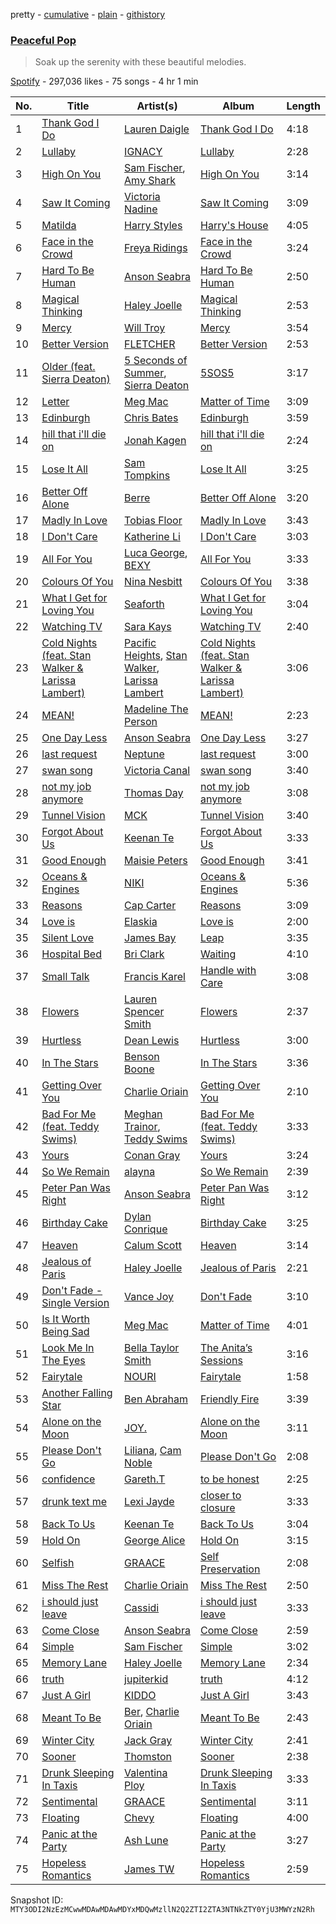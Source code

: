 pretty - [cumulative](/playlists/cumulative/37i9dQZF1DXd96qtxaNwhT.md) - [plain](/playlists/plain/37i9dQZF1DXd96qtxaNwhT) - [githistory](https://github.githistory.xyz/mackorone/spotify-playlist-archive/blob/main/playlists/plain/37i9dQZF1DXd96qtxaNwhT)

### [Peaceful Pop](https://open.spotify.com/playlist/37i9dQZF1DXd96qtxaNwhT)

> Soak up the serenity with these beautiful melodies.

[Spotify](https://open.spotify.com/user/spotify) - 297,036 likes - 75 songs - 4 hr 1 min

| No. | Title | Artist(s) | Album | Length |
|---|---|---|---|---|
| 1 | [Thank God I Do](https://open.spotify.com/track/60StAgy8EkIsaGEGebKcBB) | [Lauren Daigle](https://open.spotify.com/artist/40LHVA5BTQp9RxHOQ9JPYj) | [Thank God I Do](https://open.spotify.com/album/13hXymvIOF3Q29fDFTmCeZ) | 4:18 |
| 2 | [Lullaby](https://open.spotify.com/track/7pkZMkcojXx5fG6DpdLhiF) | [IGNACY](https://open.spotify.com/artist/4ccurDUZ48cXNrcrLsA9ub) | [Lullaby](https://open.spotify.com/album/5ci1cWpUPVQw6k5zU54eRF) | 2:28 |
| 3 | [High On You](https://open.spotify.com/track/6y3u6i5claLRiZImccMbyY) | [Sam Fischer](https://open.spotify.com/artist/6L1XC7NrmgWRlwAeLJvVtA), [Amy Shark](https://open.spotify.com/artist/2DORQjKJVYZMx9uu82UGtT) | [High On You](https://open.spotify.com/album/0bi6Wqcd2SWl3cWXz80YIL) | 3:14 |
| 4 | [Saw It Coming](https://open.spotify.com/track/6gecBiCMM6BBttZ4r9BOma) | [Victoria Nadine](https://open.spotify.com/artist/59ha4Qt5jtbrFQljKZrx8K) | [Saw It Coming](https://open.spotify.com/album/4hO2snTnpeTR9DxIpyGAPY) | 3:09 |
| 5 | [Matilda](https://open.spotify.com/track/6uvh0In7u1Xn4HgxOfAn8O) | [Harry Styles](https://open.spotify.com/artist/6KImCVD70vtIoJWnq6nGn3) | [Harry's House](https://open.spotify.com/album/5r36AJ6VOJtp00oxSkBZ5h) | 4:05 |
| 6 | [Face in the Crowd](https://open.spotify.com/track/0V9QY6NnXtAMwjltgMP0pl) | [Freya Ridings](https://open.spotify.com/artist/5pDjmC5mRl7vDJhsjVwNfk) | [Face in the Crowd](https://open.spotify.com/album/5e811Cmtlnt225AQO1tIiu) | 3:24 |
| 7 | [Hard To Be Human](https://open.spotify.com/track/3rhcTGF7AK0QsSzMmLVkqu) | [Anson Seabra](https://open.spotify.com/artist/2jHp7gQArCQrlMvdrIVFCg) | [Hard To Be Human](https://open.spotify.com/album/7Fo8WHPyK3fmdUb2sfHW71) | 2:50 |
| 8 | [Magical Thinking](https://open.spotify.com/track/5ITq6ybkDsjEr8GbYam8Nl) | [Haley Joelle](https://open.spotify.com/artist/4pZOG8ump4odtJJA4Cy7S8) | [Magical Thinking](https://open.spotify.com/album/21eHBcnc4VwH790PBt6QvV) | 2:53 |
| 9 | [Mercy](https://open.spotify.com/track/4MB87UHsD18uievFjjo737) | [Will Troy](https://open.spotify.com/artist/2D9TZalGr1SmjkGguD6Jy1) | [Mercy](https://open.spotify.com/album/6tc5626s6b7NI34UlJKH0X) | 3:54 |
| 10 | [Better Version](https://open.spotify.com/track/3yDEK8rHiOUHOSioX9ZbaU) | [FLETCHER](https://open.spotify.com/artist/5qa31A9HySw3T7MKWI9bGg) | [Better Version](https://open.spotify.com/album/6L4Br91KD5fMRjxDItOzGd) | 2:53 |
| 11 | [Older \(feat\. Sierra Deaton\)](https://open.spotify.com/track/7sCdIXPcYIzYmPEl7FdloT) | [5 Seconds of Summer](https://open.spotify.com/artist/5Rl15oVamLq7FbSb0NNBNy), [Sierra Deaton](https://open.spotify.com/artist/3cntanE0bEw8YXMzSf2Szs) | [5SOS5](https://open.spotify.com/album/26uA5pGrTovBLxikRsMQJ4) | 3:17 |
| 12 | [Letter](https://open.spotify.com/track/7KyCx9yhNre0RdV7D1ANZJ) | [Meg Mac](https://open.spotify.com/artist/4faUajx9k93O56nlmpkOuz) | [Matter of Time](https://open.spotify.com/album/2z4hLufnidbzPL3fJA9UnB) | 3:09 |
| 13 | [Edinburgh](https://open.spotify.com/track/6n9ElX7ujp5KjPCssiwY5a) | [Chris Bates](https://open.spotify.com/artist/1wMxoWB76tKp8gOJDGRxxJ) | [Edinburgh](https://open.spotify.com/album/7kl8CGHUsKphVGQ1IsBp8G) | 3:59 |
| 14 | [hill that i'll die on](https://open.spotify.com/track/7sQffRumg8cOOnEZ0LSPMo) | [Jonah Kagen](https://open.spotify.com/artist/5KsRA81UaMVKvLNiwDySfp) | [hill that i'll die on](https://open.spotify.com/album/7GvvjRTMJ3ODSDqR6YiwrM) | 2:24 |
| 15 | [Lose It All](https://open.spotify.com/track/1mBtrVS6hLeqcVecvpAqBJ) | [Sam Tompkins](https://open.spotify.com/artist/04uu8U3I1h26Fp2NBkPTRZ) | [Lose It All](https://open.spotify.com/album/1zxsgM6wXvm801tK3ue3aF) | 3:25 |
| 16 | [Better Off Alone](https://open.spotify.com/track/2jwsv7yOKwI4nd0UmrAnVq) | [Berre](https://open.spotify.com/artist/1hqxH66i1ZwEBAkzORVRPW) | [Better Off Alone](https://open.spotify.com/album/4ItBkJk85xH97hBZdlycIh) | 3:20 |
| 17 | [Madly In Love](https://open.spotify.com/track/0OnKmnPGGteBmZ6Z3Oxxwy) | [Tobias Floor](https://open.spotify.com/artist/28f3TK0ZklHj7JKNVB8BqB) | [Madly In Love](https://open.spotify.com/album/4JJrksSXSaD4OcZvroeTV3) | 3:43 |
| 18 | [I Don't Care](https://open.spotify.com/track/7hoJyGOvmRfM7y6T55Ccde) | [Katherine Li](https://open.spotify.com/artist/6C7CCNJVIGEla8AI1LuBxI) | [I Don't Care](https://open.spotify.com/album/0q1qdWv8rj53CQ0cayv6hD) | 3:03 |
| 19 | [All For You](https://open.spotify.com/track/53QivzNjgJPblrcmDP0LLv) | [Luca George](https://open.spotify.com/artist/3pg3Sp6CAX6gAt0ppey9dA), [BEXY](https://open.spotify.com/artist/4TQghEqEIHPNw2xDSSqnpP) | [All For You](https://open.spotify.com/album/4Qz9R5WkVwQfAl1oq6ZSFn) | 3:33 |
| 20 | [Colours Of You](https://open.spotify.com/track/0fgb9XN0RUp5phN8UADvsP) | [Nina Nesbitt](https://open.spotify.com/artist/7AzjETXRUKNRSJHMW9GIqd) | [Colours Of You](https://open.spotify.com/album/41YkwGJXDZy4nVAoCipCY7) | 3:38 |
| 21 | [What I Get for Loving You](https://open.spotify.com/track/1Yp36OdGRGxo5FOGvKrNFd) | [Seaforth](https://open.spotify.com/artist/1ryJB2bhfYjjIt8kqy4BoG) | [What I Get for Loving You](https://open.spotify.com/album/5rDXynhwvYoIHdqoTmcQRC) | 3:04 |
| 22 | [Watching TV](https://open.spotify.com/track/7fAn052aR5ah3RvrANPEQd) | [Sara Kays](https://open.spotify.com/artist/7Lk9V7E1u5gqSHmtcKlOqH) | [Watching TV](https://open.spotify.com/album/2AMv7OLRdtbifINJFTpRuD) | 2:40 |
| 23 | [Cold Nights \(feat\. Stan Walker & Larissa Lambert\)](https://open.spotify.com/track/5KyDKBcR0BEeLylGRDTCwF) | [Pacific Heights](https://open.spotify.com/artist/0Yty2T0fXIPw6hAzEGV9mK), [Stan Walker](https://open.spotify.com/artist/7fRw4ouudxR1jHgyrTIKuY), [Larissa Lambert](https://open.spotify.com/artist/1tM4ox3QsSpl3R2VwLjJ47) | [Cold Nights \(feat\. Stan Walker & Larissa Lambert\)](https://open.spotify.com/album/3hgBfbjG4TGdfjoqQZLjQi) | 3:06 |
| 24 | [MEAN!](https://open.spotify.com/track/0KQRhak4Irr2CKxgQ9U6ay) | [Madeline The Person](https://open.spotify.com/artist/79GARbspzW3V7Kb07hTLoY) | [MEAN!](https://open.spotify.com/album/1JX43p0bIGOMiHjdgoyAQD) | 2:23 |
| 25 | [One Day Less](https://open.spotify.com/track/3rMbh1zLsh91EcNgu7KuPy) | [Anson Seabra](https://open.spotify.com/artist/2jHp7gQArCQrlMvdrIVFCg) | [One Day Less](https://open.spotify.com/album/6btELiaRuDMZSrhu9PE2xY) | 3:27 |
| 26 | [last request](https://open.spotify.com/track/3e2k9IlblTs4o5cD5DrPcO) | [Neptune](https://open.spotify.com/artist/3WdDxnyyYJgYLxrLPXSVyz) | [last request](https://open.spotify.com/album/5FTXpQ9VirW7NG2Ee2gXvD) | 3:00 |
| 27 | [swan song](https://open.spotify.com/track/4usm1GSxHP41mtvBK73QZ0) | [Victoria Canal](https://open.spotify.com/artist/2nE9x2JhbyjBVCaSnUGX3G) | [swan song](https://open.spotify.com/album/4BKr7uEHxiqnMnUO3KwNgs) | 3:40 |
| 28 | [not my job anymore](https://open.spotify.com/track/4i7mcbkECX4kqRvfjbBGQz) | [Thomas Day](https://open.spotify.com/artist/5TwUXL3I6RaLckHy8le2Hq) | [not my job anymore](https://open.spotify.com/album/4q2D6dkCSdkkTQ8Jqvh6VI) | 3:08 |
| 29 | [Tunnel Vision](https://open.spotify.com/track/3RhZ2Yp8usBRc1FtN55Xcx) | [MCK](https://open.spotify.com/artist/4gTs9iz3O0hzMwY2U2XKS7) | [Tunnel Vision](https://open.spotify.com/album/2SuvX1g88NmY35gQZRhami) | 3:40 |
| 30 | [Forgot About Us](https://open.spotify.com/track/5WJtuMqSdxcbuNvouacT37) | [Keenan Te](https://open.spotify.com/artist/6Ge3YISmUWPCUcSVx8VGor) | [Forgot About Us](https://open.spotify.com/album/414LRtMnUY3SguBTwr0duS) | 3:33 |
| 31 | [Good Enough](https://open.spotify.com/track/5fuNhRavX030PFZ42Am6Vn) | [Maisie Peters](https://open.spotify.com/artist/2RVvqRBon9NgaGXKfywDSs) | [Good Enough](https://open.spotify.com/album/4eWDu7RMRXyXo6MvqLujDk) | 3:41 |
| 32 | [Oceans & Engines](https://open.spotify.com/track/3vZk7OAUjMtVDNC852aNqi) | [NIKI](https://open.spotify.com/artist/2kxP07DLgs4xlWz8YHlvfh) | [Oceans & Engines](https://open.spotify.com/album/2va673nk2JXgCxJeTiZdM9) | 5:36 |
| 33 | [Reasons](https://open.spotify.com/track/5MZ2tuD2nO5afsX7Px1vnx) | [Cap Carter](https://open.spotify.com/artist/6tlZOlraBrfKljvD2O6wTV) | [Reasons](https://open.spotify.com/album/05xlHjdXEOCXMXLT7JF927) | 3:09 |
| 34 | [Love is](https://open.spotify.com/track/6gVUVgC2NfhOucSkAEu5MC) | [Elaskia](https://open.spotify.com/artist/6Q2uOBVYTPgtPnSFaBPUvV) | [Love is](https://open.spotify.com/album/6KAjESvcnTcu2IGlfAXfj1) | 2:00 |
| 35 | [Silent Love](https://open.spotify.com/track/2CxPFadU0nHXiHIGDrlZNp) | [James Bay](https://open.spotify.com/artist/4EzkuveR9pLvDVFNx6foYD) | [Leap](https://open.spotify.com/album/55LHLzeYPPUn2YLtXtxPix) | 3:35 |
| 36 | [Hospital Bed](https://open.spotify.com/track/0BZwSLuRna3yZuQz3GO9gW) | [Bri Clark](https://open.spotify.com/artist/5TYdUfesG0QEhROR76Hp2Y) | [Waiting](https://open.spotify.com/album/196pUs3pRTBCmfZjv9nqbi) | 4:10 |
| 37 | [Small Talk](https://open.spotify.com/track/2up2rf3OEktoapyXEzxhMa) | [Francis Karel](https://open.spotify.com/artist/2ICBdsgeKJwqgRZv2yU5s6) | [Handle with Care](https://open.spotify.com/album/05hWw0s7A5YHErAUE3OMXu) | 3:08 |
| 38 | [Flowers](https://open.spotify.com/track/6Z165JvPnS8PYvGW8oLGLc) | [Lauren Spencer Smith](https://open.spotify.com/artist/79AyR6ATpj2LTPxfb6FX50) | [Flowers](https://open.spotify.com/album/03sQVTmOjeFVi8GsSaJSNV) | 2:37 |
| 39 | [Hurtless](https://open.spotify.com/track/6HJizCbaqaEQG1eLjn341Z) | [Dean Lewis](https://open.spotify.com/artist/3QSQFmccmX81fWCUSPTS7y) | [Hurtless](https://open.spotify.com/album/1WKIR7hhHN1DvJPn09gIST) | 3:00 |
| 40 | [In The Stars](https://open.spotify.com/track/1ei3hzQmrgealgRKFxIcWn) | [Benson Boone](https://open.spotify.com/artist/22wbnEMDvgVIAGdFeek6ET) | [In The Stars](https://open.spotify.com/album/6dSmXsyGAnFtq048IFhiYd) | 3:36 |
| 41 | [Getting Over You](https://open.spotify.com/track/22hCW8J2tHYdaBhdDX44HI) | [Charlie Oriain](https://open.spotify.com/artist/0rNWn0b2f8PiL8VAdDR152) | [Getting Over You](https://open.spotify.com/album/0JxpmNUNXqfXFDpZgaJ4My) | 2:10 |
| 42 | [Bad For Me \(feat\. Teddy Swims\)](https://open.spotify.com/track/7fHeyjwJRzbIlGm4DAvLJ1) | [Meghan Trainor](https://open.spotify.com/artist/6JL8zeS1NmiOftqZTRgdTz), [Teddy Swims](https://open.spotify.com/artist/33qOK5uJ8AR2xuQQAhHump) | [Bad For Me \(feat\. Teddy Swims\)](https://open.spotify.com/album/3cz4txvWNPFpw3xiPYVceu) | 3:33 |
| 43 | [Yours](https://open.spotify.com/track/7BpqydHSxMviDR0DNTne6J) | [Conan Gray](https://open.spotify.com/artist/4Uc8Dsxct0oMqx0P6i60ea) | [Yours](https://open.spotify.com/album/2i4vxgeB2Sn97KeBs2vYtO) | 3:24 |
| 44 | [So We Remain](https://open.spotify.com/track/07rSgUwp4YTZH5bCYya7Xv) | [alayna](https://open.spotify.com/artist/7JwNWaTv4y9WNJCihQFHpv) | [So We Remain](https://open.spotify.com/album/3auQEEvgNqTzRw8XVDdhjR) | 2:39 |
| 45 | [Peter Pan Was Right](https://open.spotify.com/track/2At18rPHOuTEjGEppwGV0A) | [Anson Seabra](https://open.spotify.com/artist/2jHp7gQArCQrlMvdrIVFCg) | [Peter Pan Was Right](https://open.spotify.com/album/7qrZu53xdYZvbCrLpoA92t) | 3:12 |
| 46 | [Birthday Cake](https://open.spotify.com/track/7dDrR6vMK1JAwZZ5MIWgme) | [Dylan Conrique](https://open.spotify.com/artist/2S054G7qnCK45KY0XzpX30) | [Birthday Cake](https://open.spotify.com/album/6Z2I7RVroN2B24d7mms0tT) | 3:25 |
| 47 | [Heaven](https://open.spotify.com/track/4hpGHoJuJTtAqq9pkevLp6) | [Calum Scott](https://open.spotify.com/artist/6ydoSd3N2mwgwBHtF6K7eX) | [Heaven](https://open.spotify.com/album/1K5R5JjqMQnT9wFFCGMGnw) | 3:14 |
| 48 | [Jealous of Paris](https://open.spotify.com/track/3R5pd8Z7X3MxaFQphHSUaH) | [Haley Joelle](https://open.spotify.com/artist/4pZOG8ump4odtJJA4Cy7S8) | [Jealous of Paris](https://open.spotify.com/album/6slQOvDiXKwmytNy4vKIuK) | 2:21 |
| 49 | [Don't Fade \- Single Version](https://open.spotify.com/track/0m3hslcOQomyJh8Mz7hdrX) | [Vance Joy](https://open.spotify.com/artist/10exVja0key0uqUkk6LJRT) | [Don't Fade](https://open.spotify.com/album/0z7QrHUhqM60ZPsNFzxMpx) | 3:10 |
| 50 | [Is It Worth Being Sad](https://open.spotify.com/track/3E1HXY3rnghNU4H9JxbK1L) | [Meg Mac](https://open.spotify.com/artist/4faUajx9k93O56nlmpkOuz) | [Matter of Time](https://open.spotify.com/album/2z4hLufnidbzPL3fJA9UnB) | 4:01 |
| 51 | [Look Me In The Eyes](https://open.spotify.com/track/3ajvu9MpfhVuvRed1dgGvQ) | [Bella Taylor Smith](https://open.spotify.com/artist/5KZN09Gq54DniaMMM7rKCQ) | [The Anita’s Sessions](https://open.spotify.com/album/03O8JZU32YcUxjrF67yCHb) | 3:16 |
| 52 | [Fairytale](https://open.spotify.com/track/0mjyBpBzqZQney3yk9BP7l) | [NOURI](https://open.spotify.com/artist/4b5Sw1n9FPtq0RQetJSzEW) | [Fairytale](https://open.spotify.com/album/6N42runs7cRl23N7D3XQeg) | 1:58 |
| 53 | [Another Falling Star](https://open.spotify.com/track/6ie3zhD4Yyrz35wCouSk8T) | [Ben Abraham](https://open.spotify.com/artist/3FfbgiZhcCkoiI7IzOwXlI) | [Friendly Fire](https://open.spotify.com/album/2spypN99tWruHzNm3dU6QT) | 3:39 |
| 54 | [Alone on the Moon](https://open.spotify.com/track/4bnJC64uvoZ598bqwZ6L9L) | [JOY.](https://open.spotify.com/artist/2sphpXGg1u97VSzbm5gR2P) | [Alone on the Moon](https://open.spotify.com/album/1RlXHytHcfxZjLlnN4PC9W) | 3:11 |
| 55 | [Please Don't Go](https://open.spotify.com/track/7js5qnk3hGWb20H263sXWZ) | [Liliana](https://open.spotify.com/artist/1iRSAN1d2YuiQaOHvLMhwF), [Cam Noble](https://open.spotify.com/artist/0K2qWy2QmgaBlExB67u6oV) | [Please Don't Go](https://open.spotify.com/album/3hqERMu6KirdARs43Kr6JT) | 2:08 |
| 56 | [confidence](https://open.spotify.com/track/1rMEkT856LkjGIHQSGYQxX) | [Gareth.T](https://open.spotify.com/artist/6R57JlNKlnNrYaji0vw8xx) | [to be honest](https://open.spotify.com/album/0qRlwYQIRtsqmQsRFYqOVi) | 2:25 |
| 57 | [drunk text me](https://open.spotify.com/track/5gukv8x9eP58gFy2OcZEBQ) | [Lexi Jayde](https://open.spotify.com/artist/69761NObDw2KwmmFgZmxzC) | [closer to closure](https://open.spotify.com/album/6CfZkq2gT8JmDKJGgHOIf1) | 3:33 |
| 58 | [Back To Us](https://open.spotify.com/track/7jIKj2JIrRNMOoCTfQRs3v) | [Keenan Te](https://open.spotify.com/artist/6Ge3YISmUWPCUcSVx8VGor) | [Back To Us](https://open.spotify.com/album/3k95igntnsIDb0JDsZDba5) | 3:04 |
| 59 | [Hold On](https://open.spotify.com/track/0lLBVkeTuZVfZRUC6MFfRf) | [George Alice](https://open.spotify.com/artist/2qmz9qPEFq5phZ8bscA2oL) | [Hold On](https://open.spotify.com/album/2HUFjJZI8gE43IxF3i5i9S) | 3:15 |
| 60 | [Selfish](https://open.spotify.com/track/625zvGkOpwTNi4tZ54bdZH) | [GRAACE](https://open.spotify.com/artist/4nqqGSsclFchZXaiafOYyV) | [Self Preservation](https://open.spotify.com/album/4F1hweOR3EvXq0VxMm6bUF) | 2:08 |
| 61 | [Miss The Rest](https://open.spotify.com/track/1UE3EwqySM5IXywpXUyuNZ) | [Charlie Oriain](https://open.spotify.com/artist/0rNWn0b2f8PiL8VAdDR152) | [Miss The Rest](https://open.spotify.com/album/1QoshcVjsmudDw9K2JSDWJ) | 2:50 |
| 62 | [i should just leave](https://open.spotify.com/track/3W07QZMPnT5qPrTmbT4UCZ) | [Cassidi](https://open.spotify.com/artist/3hHnYAexHQ3wYGYno6LArK) | [i should just leave](https://open.spotify.com/album/6NvexAAPfYnLqFZLqbOk6c) | 3:33 |
| 63 | [Come Close](https://open.spotify.com/track/10LSITr9KpQs2uCh7g2QQh) | [Anson Seabra](https://open.spotify.com/artist/2jHp7gQArCQrlMvdrIVFCg) | [Come Close](https://open.spotify.com/album/3IwrLHxANKcf9PKXpZ2lh7) | 2:59 |
| 64 | [Simple](https://open.spotify.com/track/7hVK6T6lsXFeTIxTlHGhGU) | [Sam Fischer](https://open.spotify.com/artist/6L1XC7NrmgWRlwAeLJvVtA) | [Simple](https://open.spotify.com/album/2WZI1CAeOI9Q3uBXOtiaJh) | 3:02 |
| 65 | [Memory Lane](https://open.spotify.com/track/1KMEDSIl2j1NwYa9mgvMyg) | [Haley Joelle](https://open.spotify.com/artist/4pZOG8ump4odtJJA4Cy7S8) | [Memory Lane](https://open.spotify.com/album/5qkmdOLUeAkSMJlP0DnLFk) | 2:34 |
| 66 | [truth](https://open.spotify.com/track/7tbwFRAijfsJab4RB0RiWG) | [jupiterkid](https://open.spotify.com/artist/5QJNmXd5jutNELRRf5Pl8U) | [truth](https://open.spotify.com/album/0cytQ3yMVtGQWgl6ASjdb7) | 4:12 |
| 67 | [Just A Girl](https://open.spotify.com/track/4F2qj7XKsBZWgyyrchAPJO) | [KIDDO](https://open.spotify.com/artist/5pXe6yFchq1oyYK3rq2A8i) | [Just A Girl](https://open.spotify.com/album/7uW7dVCInNpUeXtLfk2JZz) | 3:43 |
| 68 | [Meant To Be](https://open.spotify.com/track/0wxGIpOZbDR4RGy1sh3XhR) | [Ber](https://open.spotify.com/artist/3yojdgzMmWK3m7QABkOr7x), [Charlie Oriain](https://open.spotify.com/artist/0rNWn0b2f8PiL8VAdDR152) | [Meant To Be](https://open.spotify.com/album/5tkaijq9MpGmzgkGAWYDEN) | 2:43 |
| 69 | [Winter City](https://open.spotify.com/track/6pdvuLmF736BybOwSYEXeg) | [Jack Gray](https://open.spotify.com/artist/0LvfDU74rGXrEGVWqW9rCw) | [Winter City](https://open.spotify.com/album/3MUZrFCwm6v0aUQaawLcFG) | 2:41 |
| 70 | [Sooner](https://open.spotify.com/track/45z1TVyovToPnkuEKSgTPx) | [Thomston](https://open.spotify.com/artist/0VQKssIfRKfSd7IfW3JIP1) | [Sooner](https://open.spotify.com/album/5786eFf3UrHXrA1KEnuYDM) | 2:38 |
| 71 | [Drunk Sleeping In Taxis](https://open.spotify.com/track/6JsTJ7ScTRdqz2yotO5aNe) | [Valentina Ploy](https://open.spotify.com/artist/4RnzpVhMevUeU16FlV4e3e) | [Drunk Sleeping In Taxis](https://open.spotify.com/album/0SHth88PCHEHHhf2nysItm) | 3:33 |
| 72 | [Sentimental](https://open.spotify.com/track/61VZLH1gv19xeKByFm8c0o) | [GRAACE](https://open.spotify.com/artist/4nqqGSsclFchZXaiafOYyV) | [Sentimental](https://open.spotify.com/album/3hIHz8gFHs3P1TTOE6WhAV) | 3:11 |
| 73 | [Floating](https://open.spotify.com/track/0g0tS35UJaSLRqS025rZHw) | [Chevy](https://open.spotify.com/artist/0lhcAgqzhRZuhHTXJsilSc) | [Floating](https://open.spotify.com/album/1p02y0dX11Mpo3K6Qx7Sad) | 4:00 |
| 74 | [Panic at the Party](https://open.spotify.com/track/24vkQwXidlMB5SEoZEU2pi) | [Ash Lune](https://open.spotify.com/artist/4qGkfdK3YS6jr5oIQ0AkQI) | [Panic at the Party](https://open.spotify.com/album/4b7o70zLLuzU6s304X3R2e) | 3:27 |
| 75 | [Hopeless Romantics](https://open.spotify.com/track/0zn5Sa8fRjpUo7XXUaNRTB) | [James TW](https://open.spotify.com/artist/0B3N0ZINFWvizfa8bKiz4v) | [Hopeless Romantics](https://open.spotify.com/album/4caqBOEvibGE77J3LaRrzK) | 2:59 |

Snapshot ID: `MTY3ODI2NzEzMCwwMDAwMDAwMDYxMDQwMzllN2Q2ZTI2ZTA3NTNkZTY0YjU3MWYzN2Rh`
